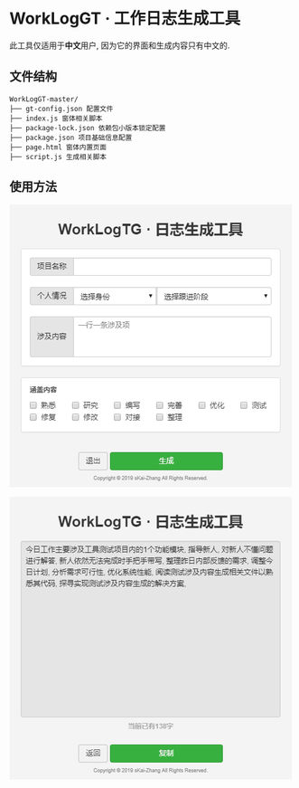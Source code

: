 # WorkLogGT · 工作日志生成工具

此工具仅适用于**中文**用户, 因为它的界面和生成内容只有中文的.

## 文件结构
```
WorkLogGT-master/
├── gt-config.json 配置文件
├── index.js 窗体相关脚本
├── package-lock.json 依赖包小版本锁定配置
├── package.json 项目基础信息配置
├── page.html 窗体内置页面
├── script.js 生成相关脚本
```

## 使用方法

![首屏](https://raw.githubusercontent.com/skai-zhang/WorkLogGT/master/readme-1.png)


![次屏](https://raw.githubusercontent.com/skai-zhang/WorkLogGT/master/readme-2.png)